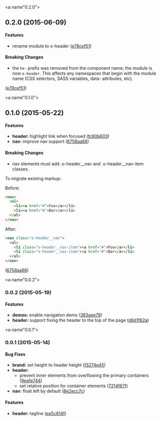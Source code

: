 <a name"0.2.0"></a>
## 0.2.0 (2015-06-09)


#### Features

* rename module to o-header ([e78cef51](https://github.com/aarmour/o-header/commit/e78cef51))


#### Breaking Changes

* the `he-` prefix was removed from the component name;
the module is now `o-header`. This affects any namespaces that begin with the module name (CSS selectors, SASS variables, data- attributes, etc).

 ([e78cef51](https://github.com/aarmour/o-header/commit/e78cef51))


<a name"0.1.0"></a>
## 0.1.0 (2015-05-22)


#### Features

* **header:** highlight link when focused ([fc60b603](https://github.com/aarmour/o-header/commit/fc60b603))
* **nav:** improve nav support ([6758aa66](https://github.com/aarmour/o-header/commit/6758aa66))


#### Breaking Changes

* nav elements must add .o-header__nav and
.o-header__nav-item classes.

To migrate existing markup:

Before:

```html
<nav>
  <ul>
    <li><a href="#">Foo</a></li>
    <li><a href="#">Bar</a></li>
  </ul>
</nav>
```

After:

```html
<nav class="o-header__nav">
  <ul>
    <li class="o-header__nav-item"><a href="#">Foo</a></li>
    <li class="o-header__nav-item"><a href="#">Bar</a></li>
  </ul>
</nav>
```

 ([6758aa66](https://github.com/aarmour/o-header/commit/6758aa66))


<a name"0.0.2"></a>
### 0.0.2 (2015-05-19)


#### Features

* **demos:** enable navigation demo ([383aee76](https://github.com/aarmour/o-header/commit/383aee76))
* **header:** support fixing the header to the top of the page ([d6d1f62a](https://github.com/aarmour/o-header/commit/d6d1f62a))


<a name"0.0.1"></a>
### 0.0.1 (2015-05-14)


#### Bug Fixes

* **brand:** set height to header height ([f3274e45](https://github.com/aarmour/o-header/commit/f3274e45))
* **header:**
  * prevent inner elements from overflowing the primary containers ([9ea1e744](https://github.com/aarmour/o-header/commit/9ea1e744))
  * set relative position for container elements ([7214f67f](https://github.com/aarmour/o-header/commit/7214f67f))
* **nav:** float left by default ([8e2ecc7c](https://github.com/aarmour/o-header/commit/8e2ecc7c))


#### Features

* **header:** tagline ([ee5c814f](https://github.com/aarmour/o-header/commit/ee5c814f))

